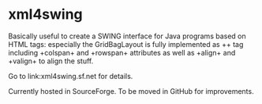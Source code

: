 xml4swing
=========
Basically useful to create a SWING interface for Java programs based on HTML tags: especially 
the GridBagLayout is fully implemented as +<table>+ tag including +colspan+ and +rowspan+ attributes
as well as +align+ and +valign+ to align the stuff.

Go to link:xml4swing.sf.net for details.

Currently hosted in SourceForge. To be moved in GitHub for improvements.
